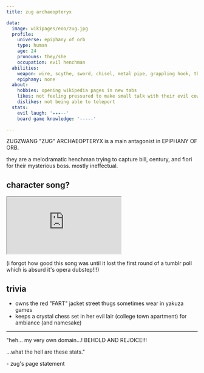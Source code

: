 ```yaml
---
title: zug archaeopteryx

data:
  image: wikipages/eoo/zug.jpg
  profile:
    universe: epiphany of orb
    type: human
    age: 24
    pronouns: they/she
    occupation: evil henchman
  abilities:
    weapon: wire, scythe, sword, chisel, metal pipe, grappling hook, the list goes on...
    epiphany: none
  about:
    hobbies: opening wikipedia pages in new tabs
    likes: not feeling pressured to make small talk with their evil coworkers at HQ
    dislikes: not being able to teleport
  stats:
    evil laugh: '✦✦✦--'
    board game knowledge: '-----'

---
```


ZUGZWANG "ZUG" ARCHAEOPTERYX is a main antagonist in EPIPHANY OF ORB.

they are a melodramatic henchman trying to capture bill, century, and fiori for their mysterious boss. mostly ineffectual.

## character song?

<div class="iframecontainer">
  <iframe src="https://www.youtube.com/embed/btjb8IHjaxE" title="myosotis (full mix)" allow="fullscreen"></iframe>
</div>

(i forgot how good this song was until it lost the first round of a tumblr poll which is absurd it's opera dubstep!!!)

## trivia

- owns the red "FART" jacket street thugs sometimes wear in yakuza games
- keeps a crystal chess set in her evil lair (college town apartment) for ambiance (and namesake)

---

"heh... my very own domain...! BEHOLD AND REJOICE!!!

...what the hell are these stats."

\- zug's page statement
